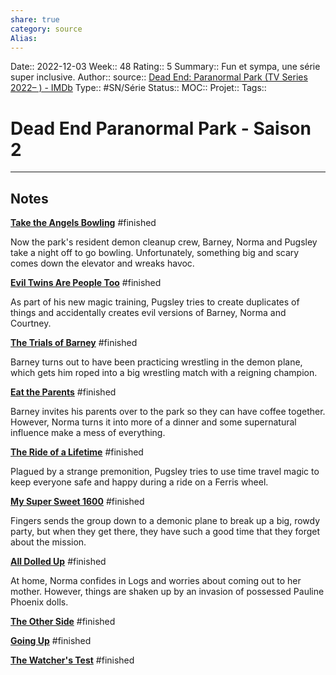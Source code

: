 ```yaml
---
share: true 
category: source
Alias:
---
```

Date:: 2022-12-03
Week:: 48
Rating:: 5
Summary:: Fun et sympa, une série super inclusive.
Author::
source:: [Dead End: Paranormal Park (TV Series 2022– ) - IMDb](https://www.imdb.com/title/tt12642764/episodes?season=2&ref_=tt_eps_sn_2)
Type:: #SN/Série 
Status:: 
MOC::
Projet:: 
Tags:: 

# Dead End Paranormal Park  - Saison 2


***

## Notes


**[Take the Angels Bowling](https://www.imdb.com/title/tt21992276/?ref_=ttep_ep1 "Take the Angels Bowling")** #finished 

Now the park's resident demon cleanup crew, Barney, Norma and Pugsley take a night off to go bowling. Unfortunately, something big and scary comes down the elevator and wreaks havoc.

**[Evil Twins Are People Too](https://www.imdb.com/title/tt21992744/?ref_=ttep_ep2 "Evil Twins Are People Too")** #finished 

As part of his new magic training, Pugsley tries to create duplicates of things and accidentally creates evil versions of Barney, Norma and Courtney.

**[The Trials of Barney](https://www.imdb.com/title/tt22521940/?ref_=ttep_ep3 "The Trials of Barney")** #finished 

Barney turns out to have been practicing wrestling in the demon plane, which gets him roped into a big wrestling match with a reigning champion.

**[Eat the Parents](https://www.imdb.com/title/tt22522138/?ref_=ttep_ep4 "Eat the Parents")** #finished 

Barney invites his parents over to the park so they can have coffee together. However, Norma turns it into more of a dinner and some supernatural influence make a mess of everything.

**[The Ride of a Lifetime](https://www.imdb.com/title/tt22522184/?ref_=ttep_ep5 "The Ride of a Lifetime")** #finished 

Plagued by a strange premonition, Pugsley tries to use time travel magic to keep everyone safe and happy during a ride on a Ferris wheel.

**[My Super Sweet 1600](https://www.imdb.com/title/tt22522314/?ref_=ttep_ep6 "My Super Sweet 1600")** #finished 

Fingers sends the group down to a demonic plane to break up a big, rowdy party, but when they get there, they have such a good time that they forget about the mission.

**[All Dolled Up](https://www.imdb.com/title/tt22522560/?ref_=ttep_ep7 "All Dolled Up")** #finished 

At home, Norma confides in Logs and worries about coming out to her mother. However, things are shaken up by an invasion of possessed Pauline Phoenix dolls.

**[The Other Side](https://www.imdb.com/title/tt22522650/?ref_=ttep_ep8 "The Other Side")** #finished 

**[Going Up](https://www.imdb.com/title/tt22522692/?ref_=ttep_ep9 "Going Up")** #finished 

**[The Watcher's Test](https://www.imdb.com/title/tt22522776/?ref_=ttep_ep10 "The Watcher's Test")** #finished 